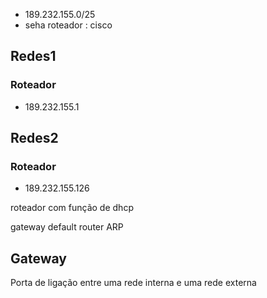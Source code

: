 - 189.232.155.0/25
- seha roteador : cisco

## Redes1

### Roteador

- 189.232.155.1


## Redes2

### Roteador

- 189.232.155.126




roteador com função de dhcp

gateway
default router
ARP

## Gateway

Porta de ligação entre uma rede interna e uma rede externa



